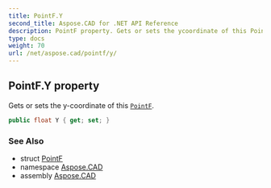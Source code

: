 ```yaml
---
title: PointF.Y
second_title: Aspose.CAD for .NET API Reference
description: PointF property. Gets or sets the ycoordinate of this PointF
type: docs
weight: 70
url: /net/aspose.cad/pointf/y/
---
```

## PointF.Y property

Gets or sets the y-coordinate of this [`PointF`](../).

```csharp
public float Y { get; set; }
```

### See Also

* struct [PointF](../)
* namespace [Aspose.CAD](../../../aspose.cad/)
* assembly [Aspose.CAD](../../../)


